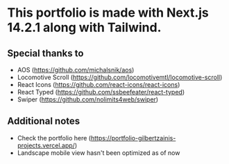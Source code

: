 # This portfolio is made with Next.js 14.2.1 along with Tailwind.

## Special thanks to
* AOS (https://github.com/michalsnik/aos)
* Locomotive Scroll (https://github.com/locomotivemtl/locomotive-scroll)
* React Icons (https://github.com/react-icons/react-icons)
* React Typed (https://github.com/ssbeefeater/react-typed)
* Swiper (https://github.com/nolimits4web/swiper)

## Additional notes
* Check the portfolio here (https://portfolio-gilbertzainis-projects.vercel.app/)
* Landscape mobile view hasn't been optimized as of now
